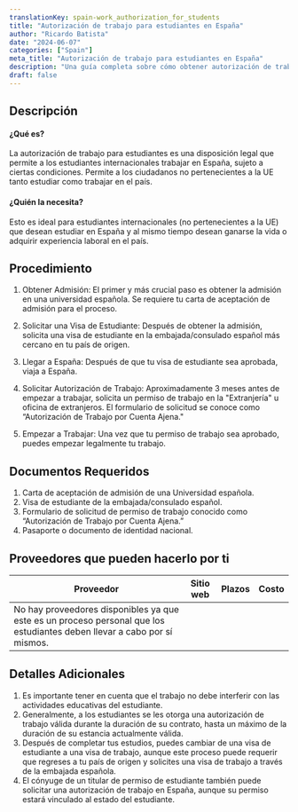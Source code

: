 ```yaml
---
translationKey: spain-work_authorization_for_students
title: "Autorización de trabajo para estudiantes en España"
author: "Ricardo Batista"
date: "2024-06-07"
categories: ["Spain"]
meta_title: "Autorización de trabajo para estudiantes en España"
description: "Una guía completa sobre cómo obtener autorización de trabajo para estudiantes en España."
draft: false
---
```


## Descripción
#### ¿Qué es?
La autorización de trabajo para estudiantes es una disposición legal que permite a los estudiantes internacionales trabajar en España, sujeto a ciertas condiciones. Permite a los ciudadanos no pertenecientes a la UE tanto estudiar como trabajar en el país.

#### ¿Quién la necesita?
Esto es ideal para estudiantes internacionales (no pertenecientes a la UE) que desean estudiar en España y al mismo tiempo desean ganarse la vida o adquirir experiencia laboral en el país.

## Procedimiento
1. Obtener Admisión: El primer y más crucial paso es obtener la admisión en una universidad española. Se requiere tu carta de aceptación de admisión para el proceso.

2. Solicitar una Visa de Estudiante: Después de obtener la admisión, solicita una visa de estudiante en la embajada/consulado español más cercano en tu país de origen.

3. Llegar a España: Después de que tu visa de estudiante sea aprobada, viaja a España.

4. Solicitar Autorización de Trabajo: Aproximadamente 3 meses antes de empezar a trabajar, solicita un permiso de trabajo en la "Extranjería" u oficina de extranjeros. El formulario de solicitud se conoce como “Autorización de Trabajo por Cuenta Ajena."

5. Empezar a Trabajar: Una vez que tu permiso de trabajo sea aprobado, puedes empezar legalmente tu trabajo.

## Documentos Requeridos
1. Carta de aceptación de admisión de una Universidad española.
2. Visa de estudiante de la embajada/consulado español.
3. Formulario de solicitud de permiso de trabajo conocido como “Autorización de Trabajo por Cuenta Ajena.”
4. Pasaporte o documento de identidad nacional.

## Proveedores que pueden hacerlo por ti

| Proveedor        |     Sitio web      |     Plazos    |       Costo         |
| --------------- | ---------------- |  :-------------: | :----------------: |
| No hay proveedores disponibles ya que este es un proceso personal que los estudiantes deben llevar a cabo por sí mismos. 

## Detalles Adicionales
1. Es importante tener en cuenta que el trabajo no debe interferir con las actividades educativas del estudiante.
2. Generalmente, a los estudiantes se les otorga una autorización de trabajo válida durante la duración de su contrato, hasta un máximo de la duración de su estancia actualmente válida.
3. Después de completar tus estudios, puedes cambiar de una visa de estudiante a una visa de trabajo, aunque este proceso puede requerir que regreses a tu país de origen y solicites una visa de trabajo a través de la embajada española.
4. El cónyuge de un titular de permiso de estudiante también puede solicitar una autorización de trabajo en España, aunque su permiso estará vinculado al estado del estudiante.